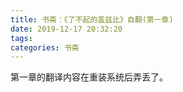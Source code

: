 ```yaml
---
title: 书斋：《了不起的盖兹比》自翻(第一章)
date: 2019-12-17 20:32:20
tags:
categories: 书斋
---
```

第一章的翻译内容在重装系统后弄丢了。
<!--more-->